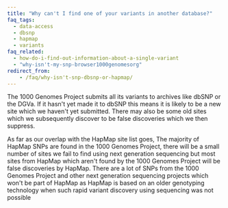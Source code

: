 ```yaml
---
title: "Why can't I find one of your variants in another database?"
faq_tags:
  - data-access
  - dbsnp
  - hapmap
  - variants
faq_related:
  - how-do-i-find-out-information-about-a-single-variant
  - "why-isn't-my-snp-browser1000genomesorg"
redirect_from:
    - /faq/why-isn't-snp-dbsnp-or-hapmap/
---
```


The 1000 Genomes Project submits all its variants to archives like dbSNP or the DGVa. If it hasn't yet made it to dbSNP this means it is likely to be a new site which we haven't yet submitted. There may also be some old sites which we subsequently discover to be false discoveries which we then suppress.

As far as our overlap with the HapMap site list goes, The majority of HapMap SNPs are found in the 1000 Genomes Project, there will be a small number of sites we fail to find using next generation sequencing but most sites from HapMap which aren't found by the 1000 Genomes Project will be false discoveries by HapMap. There are a lot of SNPs from the 1000 Genomes Project and other next generation sequencing projects which won't be part of HapMap as HapMap is based on an older genotyping technology when such rapid variant discovery using sequencing was not possible
